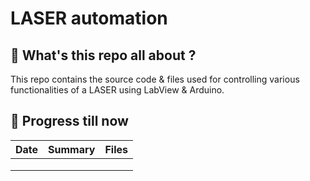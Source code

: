 # LASER automation
## 🤔 What's this repo all about ?
This repo contains the source code & files used for controlling various functionalities of a LASER using LabView & Arduino.
## 🏃 Progress till now
| Date | Summary | Files |
|------|---------|-------|
|      |         |       |
|      |         |       |
|      |         |       |
